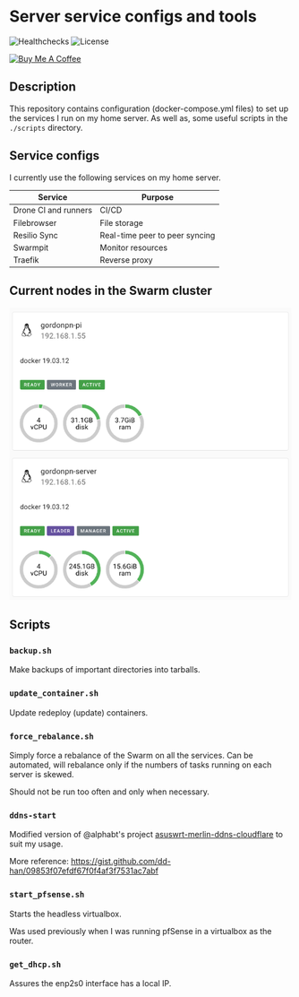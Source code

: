 # Server service configs and tools

![Healthchecks](https://healthchecks.io/badge/d5b6a7bd-1598-4684-8b91-1128b377a198/Er4g1DRe.svg)
![License](https://badgen.net/github/license/gordonpn/server-services-configs)

[![Buy Me A Coffee](https://www.buymeacoffee.com/assets/img/custom_images/orange_img.png)](https://www.buymeacoffee.com/gordonpn)

## Description

This repository contains configuration (docker-compose.yml files) to set up the services I run on my home server. As well as, some useful scripts in the `./scripts` directory.

## Service configs

I currently use the following services on my home server.

| Service              | Purpose                                                   |
|----------------------|-----------------------------------------------------------|
| Drone CI and runners | CI/CD                                                     |
| Filebrowser          | File storage                                              |
| Resilio Sync         | Real-time peer to peer syncing                            |
| Swarmpit             | Monitor resources                                         |
| Traefik              | Reverse proxy                                             |

## Current nodes in the Swarm cluster

![Docker Swarm Nodes](./docs/nodes.png)

## Scripts

### `backup.sh`

Make backups of important directories into tarballs.

### `update_container.sh`

Update redeploy (update) containers.

### `force_rebalance.sh`

Simply force a rebalance of the Swarm on all the services. Can be automated, will rebalance only if the numbers of tasks running on each server is skewed.

Should not be run too often and only when necessary.

### `ddns-start`

Modified version of @alphabt's project [asuswrt-merlin-ddns-cloudflare](https://github.com/alphabt/asuswrt-merlin-ddns-cloudflare) to suit my usage.

More reference: <https://gist.github.com/dd-han/09853f07efdf67f0f4af3f7531ac7abf>

### `start_pfsense.sh`

Starts the headless virtualbox.

Was used previously when I was running pfSense in a virtualbox as the router.

### `get_dhcp.sh`

Assures the enp2s0 interface has a local IP.
